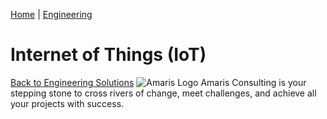 [Home](https://amaris.com) | [Engineering](https://amaris.com/business-line/engineering/)
# Internet of Things (IoT)
[Back to Engineering Solutions](https://amaris.com/business-line/engineering/)
![Amaris Logo](https://amaris.com/wp-content/themes/amaris/dist/images/amaris-logo-pink.svg)
Amaris Consulting is your stepping stone to cross rivers of change, meet challenges, and achieve all your projects with success.
